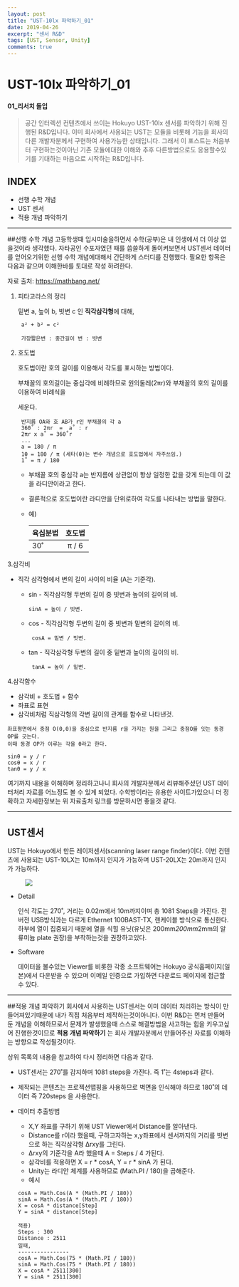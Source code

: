 ```yaml
---
layout: post
title: "UST-10lx 파악하기_01"
date: 2019-04-26
excerpt: "센서 R&D"
tags: [UST, Sensor, Unity]
comments: true
---
```

# UST-10lx 파악하기_01
#### 01_리서치 돌입
>공간 인터렉션 컨텐츠에서 쓰이는 Hokuyo UST-10lx 센서를 파악하기 위해 진행된 R&D입니다.
이미 회사에서 사용되는 UST는 모듈을 비롯해 기능을 회사의 다른 개발자분께서 구현하여 사용가능한 상태입니다.
그래서 이 포스트는 처음부터 구현하는것이아닌 기존 모듈에대한 이해와 추후 다른방법으로도 응용할수있기를 기대하는 마음으로 시작하는 R&D입니다.



## INDEX
* 선행 수학 개념
* UST 센서
* 적용 개념 파악하기

---

##선행 수학 개념
고등학생때 입시미술을하면서 수학(공부)은 내 인생에서 더 이상 없을것이라 생각했다.
자타공인 수포자였던 때를 씁쓸하게 돌이켜보면서 UST센서 데이터를 얻어오기위한 선행 수학 개념에대해서 간단하게 스터디를 진행했다.
필요한 항목은 다음과 같으며 이해한바를 토대로 작성 하려한다.

자료 출처: https://mathbang.net/


1. 피타고라스의 정리

   밑변 a, 높이 b, 빗변 c 인 **직각삼각형**에 대해,
        
        a² + b² = c² 

        가장짧은변 : 중간길이 변 : 빗변

2. 호도법

    호도법이란 호의 길이를 이용해서 각도를 표시하는 방법이다.
    
    부채꼴의 호의길이는 중심각에 비례하므로 원의둘레(2πr)와 부채꼴의 호의 길이를 이용하여 비례식을 
    
    세운다.


        반지름 OA와 호 AB가 r인 부채꼴의 각 a
        360˚ : 2πr  =  a˚ : r
        2πr x a˚ = 360˚r  
        ...
        a = 180 / π
        1θ = 180 / π (세타(θ)는 변수 개념으로 호도법에서 자주쓰임.)
        1˚ = π / 180  


   * 부채꼴 호의 중심각 a는 반지름에 상관없이 항상 일정한 값을 갖게 되는데 이 값을 라디안이라고     한다.
   * 결론적으로 호도법이란 라디안을 단위로하여 각도를 나타내는 방법을 말한다.
   * 예)

        | 육십분법 | 호도법 |
        |:--------|:------:|
        |   30˚   | π / 6  | 

3.삼각비

   * 직각 삼각형에서 변의 길이 사이의 비율 (A는 기준각).
      * sin - 직각삼각형 두변의 길이 중 빗변과 높이의 길이의 비.
        
            sinA = 높이 / 빗변.

     * cos - 직각삼각형 두변의 길이 중 빗변과 밑변의 길이의 비.
        
            cosA = 밑변 / 빗변.

     * tan - 직각삼각형 두변의 길이 중 밑변과 높이의 길이의 비.
        
            tanA = 높이 / 밑변.

4.삼각함수

   * 삼각비 + 호도법 + 함수
   * 좌표로 표현
   * 삼각비처럼 직삼각형의 각변 길이의 관계를 함수로 나타낸것.

~~~
좌표평면에서 중점 O(0,0)을 중심으로 반지름 r을 가지는 원을 그리고 중점O를 잇는 동경 OP를 긋는다.
이때 동경 OP가 이루는 각을 θ라고 한다.

sinθ = y / r
cosθ = x / r
tanθ = y / x
~~~

여기까지 내용을 이해하며 정리하고나니 회사의 개발자분께서 리뷰해주셨던 UST 데이터처리 자료를 어느정도 볼 수 있게 되었다. 수학방이라는 유용한 사이트가있으니 더 정확하고 자세한정보는 위 자료출처 링크를 방문하시면 좋을것 같다.

---

## UST센서
UST는 Hokuyo에서 만든 레이저센서(scanning laser range finder)이다.
이번 컨텐츠에 사용되는 UST-10LX는 10m까지 인지가 가능하며
UST-20LX는 20m까지 인지가 가능하다.

<figure>

<img src="https://i.imgur.com/DTMLO2E.png">

</figure>

* Detail

    인식 각도는 270˚, 거리는 0.02m에서 10m까지이며 총 1081 Steps을 가진다.
    전 버전 USB방식과는 다르게 Ethernet 100BAST-TX, 랜케이블 방식으로 통신한다. 
    하부에 열이 집중되기 때문에 열을 식힐 유닛(유닛은 200mm*200mm*2mm의 알류미늄 plate 권장)을 부착하는것을 권장하고있다.

* Software

    데이터을 볼수있는 Viewer를 비롯한 각종 소프트웨어는 Hokuyo 공식홈페이지(일본)에서 다운받을 수 있으며 이메일 인증으로 가입하면 다운로드 페이지에 접근할 수 있다.

---

##적용 개념 파악하기 
회사에서 사용하는 UST센서는 이미 데이터 처리하는 방식이 만들어져있기때문에 내가 직접 처음부터 제작하는것이아니다. 
이번 R&D는 먼저 만들어 둔 개념을 이해하므로서 문제가 발생했을때 스스로 해결방법을 사고하는 힘을 키우고싶어 진행한것이므로 **적용 개념 파악하기** 는 회사 개발자분께서 만들어주신 자료를 이해하는 방향으로 작성될것이다.

상위 목록의 내용을 참고하여 다시 정리하면 다음과 같다.

* UST센서는 270˚를 감지하며 1081 steps을 가진다. 즉 1˚는 4steps과 같다.
* 제작되는 콘텐츠는 프로젝션맵핑을 사용하므로 벽면을 인식해야 하므로 180˚의 데이터 즉 720steps 을 사용한다.
* 데이터 추출방법
    * X,Y 좌표를 구하기 위해 UST Viewer에서 Distance를 알아낸다.
    * Distance를 r이라 했을때, 구하고자하는 x,y좌표에서 센서까지의 거리를 빗변으로 하는 직각삼각형 Δrxy를 그린다.
    * Δrxy의 기준각을 A라 했을때 A = Steps / 4 가된다.
    * 삼각비를 적용하면 X = r * cosA, Y = r * sinA 가 된다.
    * Unity는 라디안 체계를 사용하므로 (Math.PI / 180)을 곱해준다.
    * 예시

    ~~~
    cosA = Math.Cos(A * (Math.PI / 180))
    sinA = Math.Cos(A * (Math.PI / 180))
    X = cosA * distance[Step]
    Y = sinA * distance[Step]

    적용)
    Steps : 300
    Distance : 2511
    일때,
    ----------------
    cosA = Math.Cos(75 * (Math.PI / 180))
    sinA = Math.Cos(75 * (Math.PI / 180))
    X = cosA * 2511[300]
    Y = sinA * 2511[300]
    ~~~